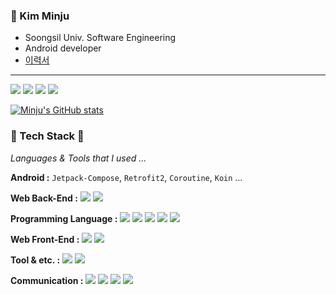 <div>
    
  ### 🌼 Kim Minju  
  - Soongsil Univ. Software Engineering
  - Android developer
  - <a href= "https://programmers.co.kr/pr/mindori1019_3015">이력서</a>
    
  ---


  <a href="https://github.com/kimchuu"><img src="https://hits.seeyoufarm.com/api/count/incr/badge.svg?url=https%3A%2F%2Fgithub.com%2Fkimchuu&count_bg=%23454644&title_bg=%23555555&icon=github.svg&icon_color=%23E7E7E7&title=Githubs&edge_flat=false"/></a> 
<img src="https://img.shields.io/badge/Gmail-EA4335?style=flat-square&logo=gmail&logoColor=white&link=mailto:chuu1019@gmail.com"/> 
  <a href="https://velog.io/@chuu1019"><img src="https://img.shields.io/badge/chuu1019-3DDC84?style=flat-square&logo=Velog&logoColor=white"/></a>
 <a href="https://www.instagram.com/min._.ju1019/"> <img src="https://img.shields.io/badge/instagram-E4405F?style=flat-square&logo=instagram&logoColor=white"/> </a>
  
    
 [![Minju's GitHub stats](https://github-readme-stats.vercel.app/api?username=kimchuu)](https://github.com/kimchuu/github-readme-stats)

 ### 🔨 Tech Stack 🔨
   _Languages & Tools that I used ..._ </br>
  
  **Android :**
  `Jetpack-Compose`, `Retrofit2`, `Coroutine`, `Koin` ... 
  
   **Web Back-End :**
   <img src="https://img.shields.io/badge/Spring Boot-6DB33F?style=flat-square&logo=Spring Boot&logoColor=white"/>
   <img src="https://img.shields.io/badge/Spring-66CDAA?style=flat-square&logo=Spring&logoColor=white"/>
  <br>
  
  **Programming Language :**
      <img src="https://img.shields.io/badge/Kotlin-7F52FF?style=flat-square&logo=kotlin&logoColor=white"/>
    <img src="https://img.shields.io/badge/Java-339933?style=flat-square&logo=Java&logoColor=white"/>
  <img src="https://img.shields.io/badge/C-00599C?style=flat-square&logo=c&logoColor=white"/>
  <img src="https://img.shields.io/badge/C++-6BB5FA?style=flat-square&logo=cplusplus&logoColor=white"/>
  <img src="https://img.shields.io/badge/Python-1572B6?style=flat-square&logo=python&logoColor=white"/>
  <br>
  
  **Web Front-End :**
  <img src="https://img.shields.io/badge/HTML5-E34F26?style=flat-square&logo=HTML5&logoColor=white"/></a> 
  <img src="https://img.shields.io/badge/CSS-1572B6?style=flat-square&logo=CSS3&logoColor=white"/></a> 
  <br>
  
  **Tool & etc. :**
  <img src="https://img.shields.io/badge/Linux-A34F26?style=flat-square&logo=Linux&logoColor=white"/></a>
  <img src="https://img.shields.io/badge/MySQL-B22222?style=flat-square&logo=MySQL&logoColor=white"/></a>
  
  **Communication :**
  <img src="https://img.shields.io/badge/Git-F05032?style=flat-square&logo=Git&logoColor=white"/></a>
  <img src="https://img.shields.io/badge/Slack-DA88FF?style=flat-square&logo=Slack&logoColor=white"/></a>
  <img src="https://img.shields.io/badge/Notion-0B38DE?style=flat-square&logo=Notion&logoColor=white"/></a>
  <img src="https://img.shields.io/badge/Figma-DC143C?style=flat-square&logo=Figma&logoColor=white"/></a>

 
</div>
